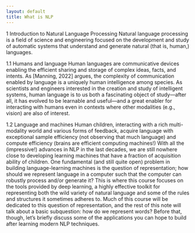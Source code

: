 ```yaml
---
layout: default
title: What is NLP
---
```


1 Introduction to Natural Language Processing 
Natural language processing is a field of science and engineering focused on the development and study of automatic systems that understand and generate natural (that is, human,) languages. 

1.1 Humans and language 
Human languages are communicative devices enabling the efficient sharing and storage of complex ideas, facts, and intents. As [Manning, 2022] argues, the complexity of communication enabled by language is a uniquely human intelligence among species. As scientists and engineers interested in the creation and study of intelligent systems, human language is to us both a fascinating object of study—after all, it has evolved to be learnable and useful—and a great enabler for interacting with humans even in contexts where other modalities (e.g., vision) are also of interest. 

1.2 Language and machines 
Human children, interacting with a rich multi-modality world and various forms of feedback, acquire language with exceptional sample efficiency (not observing that much language) and compute efficiency (brains are efficient computing machines!) With all the (impressive!) advances in NLP in the last decades, we are still nowhere close to developing learning machines that have a fraction of acquisition ability of children. One fundamental (and still quite open) problem in building language-learning machines is the question of representation; how should we represent language in a computer such that the computer can robustly process and/or generate it? This is where this course focuses on the tools provided by deep learning, a highly effective toolkit for representing both the wild variety of natural language and some of the rules and structures it sometimes adheres to. Much of this course will be dedicated to this question of representation, and the rest of this note will talk about a basic subquestion: how do we represent words? Before that, though, let’s briefly discuss some of the applications you can hope to build after learning modern NLP techniques.
